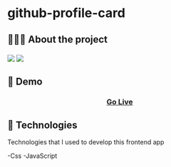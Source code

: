﻿# github-profile-card

## 👨🏻‍💻 About the project

<img src="https://i.imgur.com/TK350I1.png">
<img src="https://imgur.com/a/XlaN54z" style="padding-top:5px">




## 👀 Demo

<h3 align="center">
    <a href="https://uyesta.github.io/github-profile-card/">
    Go Live</a>
</h3>

## 🚀 Technologies

Technologies that I used to develop this frontend app

-Css
-JavaScript

